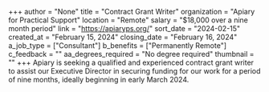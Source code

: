+++
author = "None"
title = "Contract Grant Writer"
organization = "Apiary for Practical Support"
location = "Remote"
salary = "$18,000 over a nine month period"
link = "https://apiaryps.org/"
sort_date = "2024-02-15"
created_at = "February 15, 2024"
closing_date = "February 16, 2024"
a_job_type = ["Consultant"]
b_benefits = ["Permanently Remote"]
c_feedback = ""
aa_degrees_required = "No degree required"
thumbnail = ""
+++
Apiary is seeking a qualified and experienced contract grant writer to assist our Executive Director in securing funding for our work for a period of nine months, ideally beginning in early March 2024.